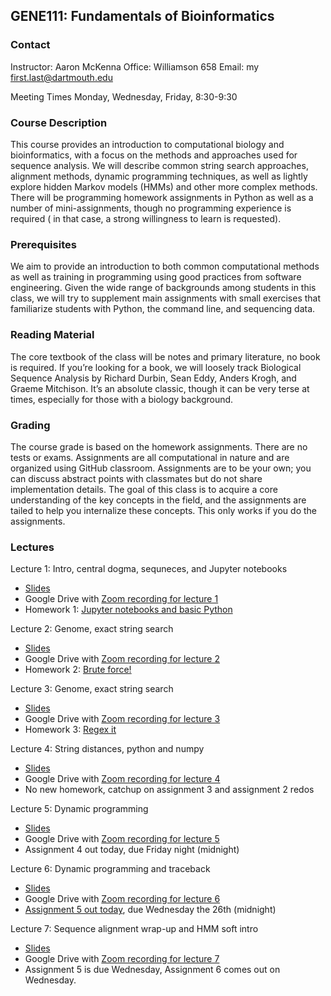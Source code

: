 ## GENE111: Fundamentals of Bioinformatics 

### Contact
Instructor: Aaron McKenna
Office: Williamson 658
Email: my first.last@dartmouth.edu

Meeting Times
Monday, Wednesday, Friday, 8:30-9:30

### Course Description

This course provides an introduction to computational biology and bioinformatics, with a focus on the methods and approaches used for sequence analysis. We will describe common string search approaches, alignment methods, dynamic programming techniques, as well as lightly explore hidden Markov models (HMMs) and other more complex methods. There will be programming homework assignments in Python as well as a number of mini-assignments, though no programming experience is required ( in that case, a strong willingness to learn is requested).

### Prerequisites

We aim to provide an introduction to both common computational methods as well as training in programming using good practices from software engineering. Given the wide range of backgrounds among students in this class, we will try to supplement main assignments with small exercises that familiarize students with Python, the command line, and sequencing data. 

### Reading Material

The core textbook of the class will be notes and primary literature, no book is required. If you’re looking for a book, we will loosely track Biological Sequence Analysis by Richard Durbin, Sean Eddy, Anders Krogh, and Graeme Mitchison. It’s an absolute classic, though it can be very terse at times, especially for those with a biology background. 

### Grading

The course grade is based on the homework assignments. There are no tests or exams. Assignments are all computational in nature and are organized using GitHub classroom. Assignments are to be your own; you can discuss abstract points with classmates but do not share implementation details. The goal of this class is to acquire a core understanding of the key concepts in the field, and the assignments are tailed to help you internalize these concepts. This only works if you do the assignments.

### Lectures 

Lecture 1: Intro, central dogma, sequneces, and Jupyter notebooks
 - [Slides](https://drive.google.com/file/d/17OrOEJ2eIyW2IfhpOdYHZ0g4USaIHlF2/view?usp=sharing)
 - Google Drive with [Zoom recording for lecture 1](https://drive.google.com/file/d/1LWSG9G_D_2V2ExfsqqmTjATLNAUYJO0n/view?usp=sharing)
 - Homework 1: [Jupyter notebooks and basic Python](https://github.com/mckennalab/gene111/blob/main/assignments/assignment_1/Assignment_1.ipynb)

Lecture 2: Genome, exact string search
 - [Slides](https://drive.google.com/file/d/1B2IdwqiuvFdFkj9cgYqFQ40f09ctKGO0/view?usp=sharing)
 - Google Drive with [Zoom recording for lecture 2](https://drive.google.com/file/d/1l1MGsvbaW2-dHU_d6KxSuhGPZqrtZ8Jn/view?usp=sharing)
 - Homework 2: [Brute force!](https://github.com/mckennalab/gene111/blob/main/assignments/assignment_2/assignment_2.ipynb)

Lecture 3: Genome, exact string search
 - [Slides](https://drive.google.com/file/d/1Xw-v3wcMqLHhAcz0r9dH9DGnCEovwdIV/view?usp=sharing)
 - Google Drive with [Zoom recording for lecture 3](https://drive.google.com/file/d/1wWD-39Fd608-bAbNLjwSRkskXFXz-OyQ/view?usp=sharing)
 - Homework 3: [Regex it](https://github.com/mckennalab/gene111/blob/main/assignments/assignment_3/assignment_3.ipynb)

Lecture 4: String distances, python and numpy
 - [Slides](https://github.com/mckennalab/gene111/blob/main/lectures/lecture_4/lecture_4.ipynb)
 - Google Drive with [Zoom recording for lecture 4](https://drive.google.com/file/d/1WQtQ24jLDIEU28rv3mPBfreFDw5gakXo/view?usp=sharing)
 - No new homework, catchup on assignment 3 and assignment 2 redos

Lecture 5: Dynamic programming
 - [Slides](https://github.com/mckennalab/gene111/blob/main/lectures/lecture_5/Lecture_5.ipynb)
 - Google Drive with [Zoom recording for lecture 5](https://drive.google.com/file/d/19EeqURREg5_ScBPaAPvBfoe2gp78lxIY/view?usp=sharing)
 - Assignment 4 out today, due Friday night (midnight)

Lecture 6: Dynamic programming and traceback
 - [Slides](https://github.com/mckennalab/gene111/blob/main/lectures/lecture_6/lecture_6.ipynb)
 - Google Drive with [Zoom recording for lecture 6](https://drive.google.com/file/d/1QAfjtP64xo3ujDb1VC6Z6zI2vK5Xt8y-/view?usp=sharing)
 - [Assignment 5 out today](https://github.com/mckennalab/gene111/tree/main/assignments/assignment_5), due Wednesday the 26th (midnight)

Lecture 7: Sequence alignment wrap-up and HMM soft intro
 - [Slides](https://github.com/mckennalab/gene111/blob/main/lectures/lecture_7/lecture_7.ipynb)
 - Google Drive with [Zoom recording for lecture 7](https://drive.google.com/file/d/1ZCh9toB79fFMd1MRVvpoC0VA08OoIQz1/view?usp=sharing)
 - Assignment 5 is due Wednesday, Assignment 6 comes out on Wednesday.
